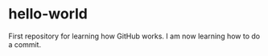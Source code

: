 # hello-world
First repository for learning how GitHub works.
I am now learning how to do a commit.
